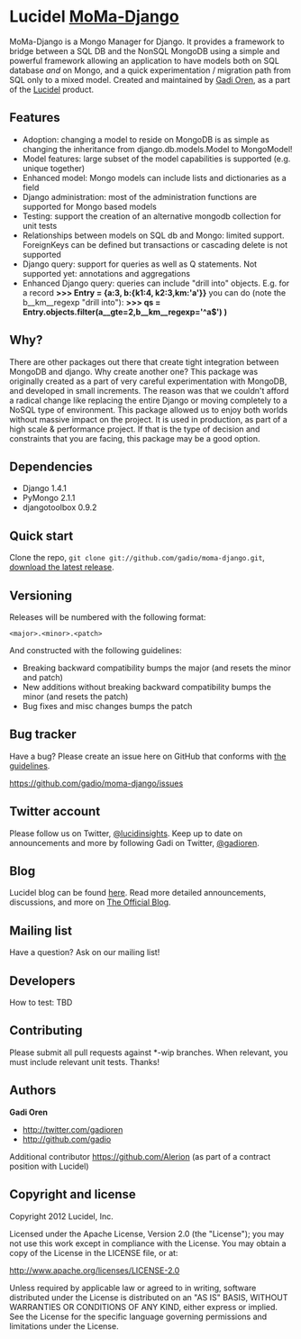 Lucidel [MoMa-Django](http://twitter.github.com/gadio/moma-django)
=================

MoMa-Django is a Mongo Manager for Django. It provides a framework to bridge between a SQL DB and the NonSQL MongoDB using a simple and powerful framework allowing an application to have models both on SQL database *and* on Mongo, and a quick experimentation / migration path from SQL only to a mixed model. Created and maintained by [Gadi Oren](http://twitter.com/gadioren), as a part of the [Lucidel](http://lucidel.com) product.


Features
--------
* Adoption: changing a model to reside on MongoDB is as simple as changing the inheritance from django.db.models.Model to MongoModel!
* Model features: large subset of the model capabilities is supported (e.g. unique together)
* Enhanced model: Mongo models can include lists and dictionaries as a field
* Django administration: most of the administration functions are supported for Mongo based models
* Testing: support the creation of an alternative mongodb collection for unit tests
* Relationships between models on SQL db and Mongo: limited support. ForeignKeys can be defined but transactions or cascading delete is not supported
* Django query: support for queries as well as Q statements. Not supported yet: annotations and aggregations
* Enhanced Django query: queries can include "drill into" objects. E.g. for a record **>>> Entry = {a:3, b:{k1:4, k2:3,km:'a'}}**  you can do (note the b__km__regexp "drill into"): **>>> qs = Entry.objects.filter(a__gte=2,b__km__regexp='^a$') )**


Why?
----
There are other packages out there that create tight integration between MongoDB and django. Why create another one?
This package was originally created as a part of very careful experimentation with MongoDB, and developed in small increments. The reason was
that we couldn't afford a radical change like replacing the entire Django or moving completely to a NoSQL type of environment.
This package allowed us to enjoy both worlds without massive impact on the project. It is used in production, as part of a high scale & performance project.
If that is the type of decision and constraints that you are facing, this package may be a good option.


Dependencies
------------
* Django 1.4.1
* PyMongo 2.1.1
* djangotoolbox 0.9.2


Quick start
-----------

Clone the repo, `git clone git://github.com/gadio/moma-django.git`, [download the latest release](https://github.com/).



Versioning
----------

Releases will be numbered with the following format:

`<major>.<minor>.<patch>`

And constructed with the following guidelines:

* Breaking backward compatibility bumps the major (and resets the minor and patch)
* New additions without breaking backward compatibility bumps the minor (and resets the patch)
* Bug fixes and misc changes bumps the patch



Bug tracker
-----------

Have a bug? Please create an issue here on GitHub that conforms with [the guidelines](https://github.com/).

https://github.com/gadio/moma-django/issues



Twitter account
---------------

Please follow us on Twitter, [@lucidinsights](http://twitter.com/lucidinsights).
Keep up to date on announcements and more by following Gadi on Twitter, [@gadioren](http://twitter.com/gadioren).



Blog
----

Lucidel blog can be found [here](http://blog.lucidel.com).
Read more detailed announcements, discussions, and more on [The Official Blog](http://blog.gadioren.com).



Mailing list
------------

Have a question? Ask on our mailing list!



Developers
----------

How to test: TBD



Contributing
------------

Please submit all pull requests against *-wip branches. When relevant, you must include relevant unit tests. Thanks!



Authors
-------

**Gadi Oren**

+ http://twitter.com/gadioren
+ http://github.com/gadio

Additional contributor https://github.com/Alerion (as part of a contract position with Lucidel)


Copyright and license
---------------------

Copyright 2012 Lucidel, Inc.

Licensed under the Apache License, Version 2.0 (the "License");
you may not use this work except in compliance with the License.
You may obtain a copy of the License in the LICENSE file, or at:

   http://www.apache.org/licenses/LICENSE-2.0

Unless required by applicable law or agreed to in writing, software
distributed under the License is distributed on an "AS IS" BASIS,
WITHOUT WARRANTIES OR CONDITIONS OF ANY KIND, either express or implied.
See the License for the specific language governing permissions and
limitations under the License.
